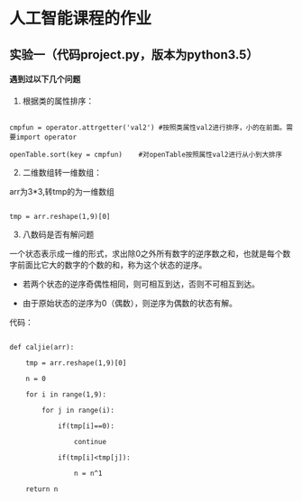  # 人工智能课程的作业



 ## 实验一（代码project.py，版本为python3.5）

 #### 遇到过以下几个问题

1. 根据类的属性排序：

```

cmpfun = operator.attrgetter('val2') #按照类属性val2进行排序，小的在前面。需要import operator

openTable.sort(key = cmpfun)    #对openTable按照属性val2进行从小到大排序

```

2. 二维数组转一维数组：

arr为3*3,转tmp的为一维数组

```

tmp = arr.reshape(1,9)[0]

```

3. 八数码是否有解问题

一个状态表示成一维的形式，求出除0之外所有数字的逆序数之和，也就是每个数字前面比它大的数字的个数的和，称为这个状态的逆序。

+ 若两个状态的逆序奇偶性相同，则可相互到达，否则不可相互到达。

+ 由于原始状态的逆序为0（偶数），则逆序为偶数的状态有解。

代码：

```

def caljie(arr):

	tmp = arr.reshape(1,9)[0]

	n = 0

	for i in range(1,9):

		for j in range(i):

			if(tmp[i]==0):

				continue

			if(tmp[i]<tmp[j]):

				n = n^1

	return n

```




